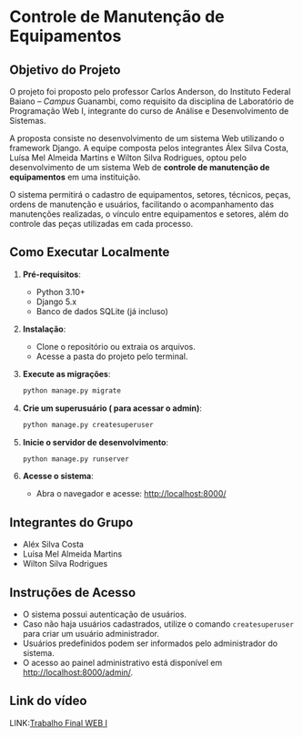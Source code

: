 # Controle de Manutenção de Equipamentos

## Objetivo do Projeto

O projeto foi proposto pelo professor Carlos Anderson, do Instituto Federal Baiano – _Campus_ Guanambi, como requisito da disciplina de Laboratório de Programação Web I, integrante do curso de Análise e Desenvolvimento de Sistemas.

A proposta consiste no desenvolvimento de um sistema Web utilizando o framework Django. A equipe composta pelos integrantes Álex Silva Costa, Luísa Mel Almeida Martins e Wilton Silva Rodrigues, optou pelo desenvolvimento de um sistema Web de **controle de manutenção de equipamentos** em uma instituição.

O sistema permitirá o cadastro de equipamentos, setores, técnicos, peças, ordens de manutenção e usuários, facilitando o acompanhamento das manutenções realizadas, o vínculo entre equipamentos e setores, além do controle das peças utilizadas em cada processo.

## Como Executar Localmente

1. **Pré-requisitos**:
   - Python 3.10+
   - Django 5.x
   - Banco de dados SQLite (já incluso)

2. **Instalação**:
   - Clone o repositório ou extraia os arquivos.
   - Acesse a pasta do projeto pelo terminal.

3. **Execute as migrações**:
   ```sh
   python manage.py migrate
   ```

4. **Crie um superusuário ( para acessar o admin)**:
   ```sh
   python manage.py createsuperuser
   ```

5. **Inicie o servidor de desenvolvimento**:
   ```sh
   python manage.py runserver
   ```

6. **Acesse o sistema**:
   - Abra o navegador e acesse: [http://localhost:8000/](http://localhost:8000/)

## Integrantes do Grupo

- Aléx Silva Costa 
- Luísa Mel Almeida Martins
- Wilton Silva Rodrigues

## Instruções de Acesso

- O sistema possui autenticação de usuários.
- Caso não haja usuários cadastrados, utilize o comando `createsuperuser` para criar um usuário administrador.
- Usuários predefinidos podem ser informados pelo administrador do sistema.
- O acesso ao painel administrativo está disponível em [http://localhost:8000/admin/](http://localhost:8000/admin/).

## Link do vídeo 

LINK:[Trabalho Final WEB I](https://youtu.be/K3mj4tiFAeQ)
